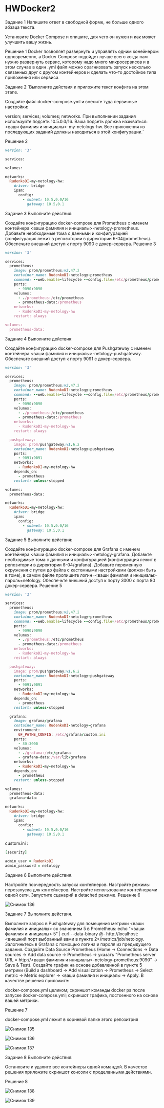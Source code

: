 # HWDocker2
Задание 1
Напишите ответ в свободной форме, не больше одного абзаца текста.

Установите Docker Compose и опишите, для чего он нужен и как может улучшить вашу жизнь.

Решение 1
Docker позволяет развернуть и управлять одним конейнером одновременно, а Docker Compose подойдет лучше всего когда нам нужно развернуть сервис, которому надо много микросервисов и  в этом случае  в один .yml файл можно орагнизовать запуск несколько связанных друг с другом контейнеров и сделать что-то достойное типа приложения или сервиса.

Задание 2
`Выполните действия и приложите текст конфига на этом этапе.

Создайте файл docker-compose.yml и внесите туда первичные настройки:

version;
services;
volumes;
networks.
При выполнении задания используйте подсеть 10.5.0.0/16. Ваша подсеть должна называться: <ваши фамилия и инициалы>-my-netology-hw. Все приложения из последующих заданий должны находиться в этой конфигурации.`

Решение 2
```rb
version: '3'

services:

volumes:

networks:
  RudenkoDI-my-netology-hw:
    driver: bridge
    ipam:
      config:
        - subnet: 10.5.0.0/16
          gateway: 10.5.0.1
```
Задание 3
Выполните действия:

Создайте конфигурацию docker-compose для Prometheus с именем контейнера <ваши фамилия и инициалы>-netology-prometheus.
Добавьте необходимые тома с данными и конфигурацией (конфигурация лежит в репозитории в директории 6-04/prometheus).
Обеспечьте внешний доступ к порту 9090 c докер-сервера.
Решение 3

```rb
version: '3'

services:
  prometheus:
    image: prom/prometheus:v2.47.2
    container_name: RudenkoDI-netology-prometheus
    command: --web.enable-lifecycle --config.file=/etc/prometheus/prometheus.yml
    ports:
      - 9090:9090
    volumes:
      - ./prometheus:/etc/prometheus
      - prometheus-data:/prometheus
    networks:
      - RudenkoDI-my-netology-hw
    restart: always

volumes:
  prometheus-data:
```

Задание 4
Выполните действия:

Создайте конфигурацию docker-compose для Pushgateway с именем контейнера <ваши фамилия и инициалы>-netology-pushgateway.
Обеспечьте внешний доступ к порту 9091 c докер-сервера.
```rb
version: '3'

services:
  prometheus:
    image: prom/prometheus:v2.47.2
    container_name: RudenkoDI-netology-prometheus
    command: --web.enable-lifecycle --config.file=/etc/prometheus/prometheus.yml
    ports:
      - 9090:9090
    volumes:
      - ./prometheus:/etc/prometheus
      - prometheus-data:/prometheus
    networks:
      - RudenkoDI-my-netology-hw
    restart: always

  pushgateway:
    image: prom/pushgateway:v1.6.2
    container_name: RudenkoDI-netology-pushgateway
    ports:
      - 9091:9091
    networks:
      - RudenkoDI-my-netology-hw
    depends_on:
      - prometheus
    restart: unless-stopped

volumes:
  prometheus-data:

networks:
  RudenkoDI-my-netology-hw:
    driver: bridge
    ipam:
      config:
        - subnet: 10.5.0.0/16
          gateway: 10.5.0.1
```

Задание 5
Выполните действия:

Создайте конфигурацию docker-compose для Grafana с именем контейнера <ваши фамилия и инициалы>-netology-grafana.
Добавьте необходимые тома с данными и конфигурацией (конфигурация лежит в репозитории в директории 6-04/grafana).
Добавьте переменную окружения с путем до файла с кастомными настройками (должен быть в томе), в самом файле пропишите логин=<ваши фамилия и инициалы> пароль=netology.
Обеспечьте внешний доступ к порту 3000 c порта 80 докер-сервера.
Решение 5
```rb
version: '3'

services:
  prometheus:
    image: prom/prometheus:v2.47.2
    container_name: RudenkoDI-netology-prometheus
    command: --web.enable-lifecycle --config.file=/etc/prometheus/prometheus.yml
    ports:
      - 9090:9090
    volumes:
      - ./prometheus:/etc/prometheus
      - prometheus-data:/prometheus
    networks:
      - RudenkoDI-my-netology-hw
    restart: always

  pushgateway:
    image: prom/pushgateway:v1.6.2
    container_name: RudenkoDI-netology-pushgateway
    ports:
      - 9091:9091
    networks:
      - RudenkoDI-my-netology-hw
    depends_on:
      - prometheus
    restart: unless-stopped

  grafana:
    image: grafana/grafana
    container_name: RudenkoDI-netology-grafana
    environment:
      GF_PATHS_CONFIG: /etc/grafana/custom.ini
    ports:
      - 80:3000
    volumes:
      - ./grafana:/etc/grafana
      - grafana-data:/var/lib/grafana
    networks:
      - RudenkoDI-my-netology-hw
    depends_on:
      - prometheus
    restart: unless-stopped

volumes:
  prometheus-data:
  grafana-data:

networks:
  RudenkoDI-my-netology-hw:
    driver: bridge
    ipam:
      config:
        - subnet: 10.5.0.0/16
          gateway: 10.5.0.1
```

custom.ini :
```rb
[security]

admin_user = RudenkoDI
admin_password = netology
```
Задание 6
Выполните действия.

Настройте поочередность запуска контейнеров.
Настройте режимы перезапуска для контейнеров.
Настройте использование контейнерами одной сети.
Запустите сценарий в detached режиме.
Решение 6

![Снимок 136](https://github.com/user-attachments/assets/aeed6b5b-83ec-4d3b-ac00-be4c8171bf2d)


Задание 7
Выполните действия.

Выполните запрос в Pushgateway для помещения метрики <ваши фамилия и инициалы> со значением 5 в Prometheus: echo "<ваши фамилия и инициалы> 5" | curl --data-binary @- http://localhost:<внешний порт выбранный вами в пункте 2>/metrics/job/netology.
Залогиньтесь в Grafana с помощью логина и пароля из предыдущего задания.
Cоздайте Data Source Prometheus (Home -> Connections -> Data sources -> Add data source -> Prometheus -> указать "Prometheus server URL = http://<ваши фамилия и инициалы>-netology-prometheus:9090" -> Save & Test).
Создайте график на основе добавленной в пункте 5 метрики (Build a dashboard -> Add visualization -> Prometheus -> Select metric -> Metric explorer -> <ваши фамилия и инициалы -> Apply.
В качестве решения приложите:

docker-compose.yml целиком;
скриншот команды docker ps после запуске docker-compose.yml;
скриншот графика, постоенного на основе вашей метрики.

Решение 7

docker-compose.yml лежит в корневой папке этого репозитрия


![Снимок 135](https://github.com/user-attachments/assets/18087138-c408-4853-b7dd-e7ca4b45ed70)

![Снимок 136](https://github.com/user-attachments/assets/31d1b975-5c3f-4956-bbd1-bf941509597c)

![Снимок 137](https://github.com/user-attachments/assets/ecbf7d67-09b3-467d-9a19-5566971ce3f1)





Задание 8
Выполните действия:

Остановите и удалите все контейнеры одной командой.
В качестве решения приложите скриншот консоли с проделанными действиями.

Решение 8

![Снимок 138](https://github.com/user-attachments/assets/61bf7b55-978c-4c0a-a339-b7fde5e884d6)

![Снимок 139](https://github.com/user-attachments/assets/35cf3037-37d9-484b-a3ac-6f1e9330dd76)


          
